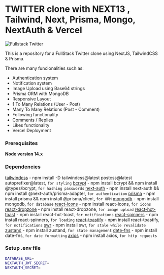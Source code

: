 # TWITTER clone with NEXT13 , Tailwind, Next, Prisma, Mongo, NextAuth & Vercel

![Fullstack Twitter](https://github.com/nuhptr/twitter-clone-v2/assets/50306963/81ee094f-3998-4b19-b82e-af2d64e2ca9a)

This is a repository for a FullStack Twitter clone using NextJS, TailwindCSS & Prisma.

There are many funcionalities such as:

- Authentication system
- Notification system
- Image Upload using Base64 strings
- Prisma ORM with MongoDB
- Responsive Layout
- 1 To Many Relations (User - Post)
- Many To Many Relations (Post - Comment)
- Following functionality
- Comments / Replies
- Likes functionality
- Vercel Deployment

### Prerequisites

**Node version 14.x**

### Dependencies

[tailwindcss](https://tailwindcss.com/) - npm install -D tailwindcss@latest postcss@latest autoprefixer@latest, `for styling`
[bcrypt](https://www.npmjs.com/package/bcrypt) - npm install bcrypt && npm install @types/bcrypt, `for hashing passwords`
[next-auth](https://next-auth.js.org/) - npm install next-auth && npm install @next-auth/prisma-adapter, `for authentication`
[prisma](https://www.prisma.io/) - npm install prisma && npm install @prisma/client, `for ORM`
[mongodb](https://www.mongodb.com/) - npm install mongodb, `for database`
[react-icons](https://react-icons.github.io/react-icons/) - npm install react-icons, `for icons`
[react-dropzone](https://react-dropzone.js.org/) - npm install react-dropzone, `for image upload`
[react-hot-toast](https://react-hot-toast.com/) - npm install react-hot-toast, `for notifications`
[react-spinners](https://www.npmjs.com/package/react-spinners) - npm install react-spinners, `for loading`
[react-toastify](https://fkhadra.github.io/react-toastify/introduction/) - npm install react-toastify, `for notifications`
[swr](https://swr.vercel.app/) - npm install swr, `for stale while revalidate`
[zustand](https://zustand-demo.pmnd.rs/) - npm install zustand, `for state management`
[date-fns](https://date-fns.org/) - npm install date-fns, `for date formatting`
[axios](https://axios-http.com/) - npm install axios, `for http requests`

### Setup .env file

```bash
DATABASE_URL=
NEXTAUTH_JWT_SECRET=
NEXTAUTH_SECRET=
```
